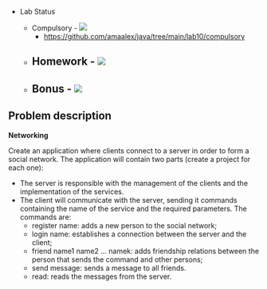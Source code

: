 - Lab Status

    - Compulsory - ![](https://us-central1-progress-markdown.cloudfunctions.net/progress/100)
      - https://github.com/amaalex/java/tree/main/lab10/compulsory
    - Homework - ![](https://us-central1-progress-markdown.cloudfunctions.net/progress/0)
      - 
    - Bonus - ![](https://us-central1-progress-markdown.cloudfunctions.net/progress/0)
      - 

## Problem description

**Networking**

Create an application where clients connect to a server in order to form a social network. The application will contain two parts (create a project for each one):

* The server is responsible with the management of the clients and the implementation of the services.
* The client will communicate with the server, sending it commands containing the name of the service and the required parameters. The commands are:
  - register name: adds a new person to the social network;
  - login name: establishes a connection between the server and the client;
  - friend name1 name2 ... namek: adds friendship relations between the person that sends the command and other persons;
  - send message: sends a message to all friends.
  - read: reads the messages from the server.
